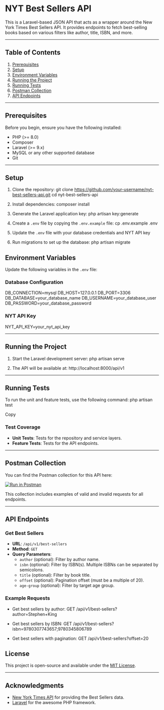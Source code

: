 # NYT Best Sellers API

This is a Laravel-based JSON API that acts as a wrapper around the New York Times Best Sellers API. It provides endpoints to fetch best-selling books based on various filters like author, title, ISBN, and more.

---

## Table of Contents

1. [Prerequisites](#prerequisites)
2. [Setup](#setup)
3. [Environment Variables](#environment-variables)
4. [Running the Project](#running-the-project)
5. [Running Tests](#running-tests)
6. [Postman Collection](#postman-collection)
7. [API Endpoints](#api-endpoints)

---

## Prerequisites

Before you begin, ensure you have the following installed:

- PHP (>= 8.0)
- Composer
- Laravel (>= 9.x)
- MySQL or any other supported database
- Git

---

## Setup

1. Clone the repository:
git clone https://github.com/your-username/nyt-best-sellers-api.git
cd nyt-best-sellers-api

2. Install dependencies:
composer install

3. Generate the Laravel application key:
php artisan key:generate


4. Create a `.env` file by copying the `.env.example` file:
cp .env.example .env

5. Update the `.env` file with your database credentials and NYT API key

6. Run migrations to set up the database:
php artisan migrate

## Environment Variables

Update the following variables in the `.env` file:

### Database Configuration
DB_CONNECTION=mysql
DB_HOST=127.0.0.1
DB_PORT=3306
DB_DATABASE=your_database_name
DB_USERNAME=your_database_user
DB_PASSWORD=your_database_password


### NYT API Key
NYT_API_KEY=your_nyt_api_key


---

## Running the Project

1. Start the Laravel development server:
php artisan serve

2. The API will be available at:
http://localhost:8000/api/v1


---

## Running Tests

To run the unit and feature tests, use the following command:
php artisan test

Copy

### Test Coverage
- **Unit Tests**: Tests for the repository and service layers.
- **Feature Tests**: Tests for the API endpoints.

---

## Postman Collection

You can find the Postman collection for this API here:

[![Run in Postman](https://run.pstmn.io/button.svg)](https://documenter.getpostman.com/view/14865918/2sAYkHnHSf)

This collection includes examples of valid and invalid requests for all endpoints.

---

## API Endpoints

### Get Best Sellers
- **URL**: `/api/v1/best-sellers`
- **Method**: `GET`
- **Query Parameters**:
  - `author` (optional): Filter by author name.
  - `isbn` (optional): Filter by ISBN(s). Multiple ISBNs can be separated by semicolons.
  - `title` (optional): Filter by book title.
  - `offset` (optional): Pagination offset (must be a multiple of 20).
  - `age-group` (optional): Filter by target age group.

### Example Requests
- Get best sellers by author:
GET /api/v1/best-sellers?author=Stephen+King

- Get best sellers by ISBN:
GET /api/v1/best-sellers?isbn=9780307743657;9780345806789

- Get best sellers with pagination:
GET /api/v1/best-sellers?offset=20


## License

This project is open-source and available under the [MIT License](LICENSE).

---

## Acknowledgments

- [New York Times API](https://developer.nytimes.com/) for providing the Best Sellers data.
- [Laravel](https://laravel.com/) for the awesome PHP framework.
